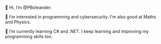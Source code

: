 👋 Hi, I’m @PBoleander.

👀 I’m interested in programming and cybersecurity. I'm also good at Maths and Physics.

🌱 I’m currently learning C# and .NET. I keep learning and improving my programming skills too.

<!---
PBoleander/PBoleander is a ✨ special ✨ repository because its `README.md` (this file) appears on your GitHub profile.
You can click the Preview link to take a look at your changes.
--->
